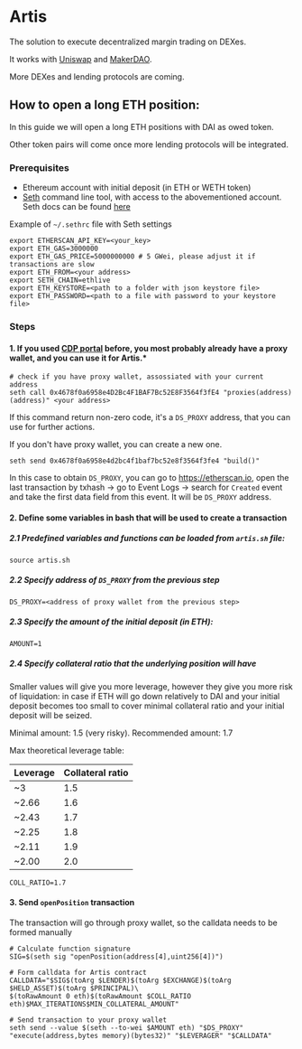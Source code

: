 # Artis

The solution to execute decentralized margin trading on DEXes.

It works with [Uniswap](https://uniswap.io/) and [MakerDAO](https://makerdao.com).

More DEXes and lending protocols are coming.

## How to open a long ETH position:

In this guide we will open a long ETH positions with DAI as owed token.

Other token pairs will come once more lending protocols will be integrated.

### Prerequisites
- Ethereum account with initial deposit (in ETH or WETH token)
- [Seth](https://dapp.tools/seth) command line tool, with access to the abovementioned account. Seth docs can be found [here](https://github.com/dapphub/dapptools/tree/master/src/seth)

Example of `~/.sethrc` file with Seth settings
```
export ETHERSCAN_API_KEY=<your_key>
export ETH_GAS=3000000
export ETH_GAS_PRICE=5000000000 # 5 GWei, please adjust it if transactions are slow
export ETH_FROM=<your address>
export SETH_CHAIN=ethlive
export ETH_KEYSTORE=<path to a folder with json keystore file>
export ETH_PASSWORD=<path to a file with password to your keystore file>
```
### Steps

#### 1. If you used [CDP portal](https://cdp.makerdao.com) before, you most probably already have a proxy wallet, and you can use it for Artis.*
```
# check if you have proxy wallet, assossiated with your current address
seth call 0x4678f0a6958e4D2Bc4F1BAF7Bc52E8F3564f3fE4 "proxies(address)(address)" <your address>
```
If this command return non-zero code, it's a `DS_PROXY` address, that you can use for further actions.

If you don't have proxy wallet, you can create a new one.
```
seth send 0x4678f0a6958e4d2bc4f1baf7bc52e8f3564f3fe4 "build()"
```
In this case to obtain `DS_PROXY`, you can go to https://etherscan.io, open the last transaction by txhash -> go to Event Logs -> search for `Created` event and take the first data field from this event. It will be `DS_PROXY` address.

#### 2. Define some variables in bash that will be used to create a transaction

##### 2.1 Predefined variables and functions can be loaded from `artis.sh` file:
```
source artis.sh
```

##### 2.2 Specify address of `DS_PROXY` from the previous step
```
DS_PROXY=<address of proxy wallet from the previous step>
```

##### 2.3 Specify the amount of the initial deposit (in ETH):
```
AMOUNT=1
```

##### 2.4 Specify collateral ratio that the underlying position will have

Smaller values will give you more leverage, however they give you more risk of liquidation: in case if ETH will go down relatively to DAI and your initial deposit becomes too small to cover minimal collateral ratio and your initial deposit will be seized.

Minimal amount: 1.5 (very risky). Recommended amount: 1.7

Max theoretical leverage table:

| Leverage | Collateral ratio |
| ----------- | ----------- |
| ~3 | 1.5 |
| ~2.66 | 1.6 |
| ~2.43 | 1.7 |
| ~2.25 | 1.8 |
| ~2.11 | 1.9 |
| ~2.00 | 2.0 |

```
COLL_RATIO=1.7
```
#### 3. Send `openPosition` transaction
The transaction will go through proxy wallet, so the calldata needs to be formed manually
```
# Calculate function signature
SIG=$(seth sig "openPosition(address[4],uint256[4])")

# Form calldata for Artis contract
CALLDATA="$SIG$(toArg $LENDER)$(toArg $EXCHANGE)$(toArg $HELD_ASSET)$(toArg $PRINCIPAL)\
$(toRawAmount 0 eth)$(toRawAmount $COLL_RATIO eth)$MAX_ITERATIONS$MIN_COLLATERAL_AMOUNT"

# Send transaction to your proxy wallet
seth send --value $(seth --to-wei $AMOUNT eth) "$DS_PROXY" "execute(address,bytes memory)(bytes32)" "$LEVERAGER" "$CALLDATA"
```
